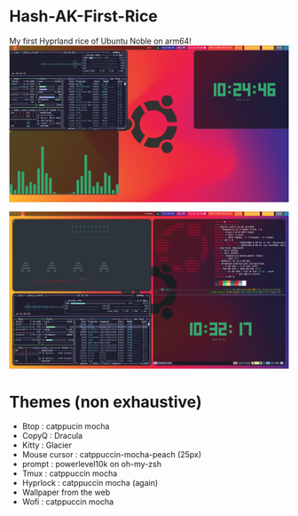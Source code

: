 # Hash-AK-First-Rice
My first Hyprland rice of Ubuntu Noble on arm64!
![Image of the ubuntu](https://github.com/Hash-AK/Hash-AK-First-Rice/blob/main/2025-01-03-102442_hyprshot.png)  

![Annother image of ubuntu](https://github.com/Hash-AK/Hash-AK-First-Rice/blob/main/2025-01-03-103215_hyprshot.png)

# Themes (non exhaustive)
- Btop : catppucin mocha
- CopyQ : Dracula
- Kitty : Glacier
- Mouse cursor : catppuccin-mocha-peach (25px)
- prompt : powerlevel10k on oh-my-zsh
- Tmux : catppuccin mocha
- Hyprlock : catppuccin mocha (again)
- Wallpaper from the web
- Wofi : catppuccin mocha
